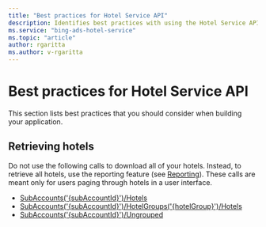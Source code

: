 ```yaml
---
title: "Best practices for Hotel Service API"
description: Identifies best practices with using the Hotel Service API.
ms.service: "bing-ads-hotel-service"
ms.topic: "article"
author: rgaritta
ms.author: v-rgaritta
---
```


# Best practices for Hotel Service API

This section lists best practices that you should consider when building your application.

## Retrieving hotels

Do not use the following calls to download all of your hotels. Instead, to retrieve all hotels, use the reporting feature (see [Reporting](reporting.md)). These calls are meant only for users paging through hotels in a user interface.

- [SubAccounts('{subAccountId}')/Hotels](reference.md#listallhotels)
- [SubAccounts('{subAccountId}')/HotelGroups('{hotelGroup}')/Hotels](reference.md#listhotels)
- [SubAccounts('{subAccountId}')/Ungrouped](reference.md#ungrouped)

